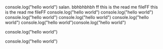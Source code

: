 console.log("hello world")
salan. bbhbhbhbh
ff
this is the read me fileFF
this is the read me fileFF
console.log("hello world")
console.log("hello world")
console.log("hello world")
console.log("hello world")
console.log("hello world")
console.log("hello world")console.log("hello world")

console.log("hello world")

console.log("hello world")
